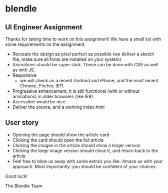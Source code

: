 # blendle

## UI Engineer Assignment

Thanks for taking time to work on this assignment! We have a small list with some requirements on the assignment.
- Recreate the design as pixel perfect as possible (we deliver a sketch file, make sure all fonts are installed on your system)
- Animations should be super slick. These can be done with CSS as well as with JS.
- Responsive
  - we will check on a recent Android and iPhone, and the most recent Chrome, Firefox, IE11.
- Progressive enhancement, it is still functional (with or without animations) in older browsers (like IE9).
- Accessible would be nice.
- Deliver the source, and a working index.html

## User story
- Opening the page should show the article card
- Clicking the card should open the full article
- Clicking the images in the article should show a larger version
- Clicking the large image version should close it, and return back to the article
- Feel free to blow us away with some extra’s you like. Amaze us with your approach. Most importantly: you should be confident of your choices.

Good luck!

The Blendle Team
